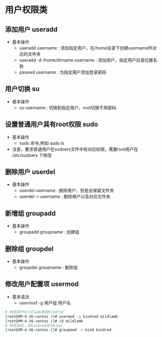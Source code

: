 # 用户权限类
## 添加用户 useradd
- 基本操作
  - useradd username : 添加指定用户，在/home目录下创建username所对应的文件夹
  - useradd -d /home/dirname username : 添加用户，指定用户目录位置名称
  - passwd username : 为指定用户添加登录密码

## 用户切换 su
- 基本操作
  - su username : 切换到指定用户，root切换不用密码

## 设置普通用户具有root权限  sudo
- 基本操作
  - sudo 命令,例如 sudo ls
- 注意，要求普通用户在sudoers文件中有对应权限，需要root用户在 /etc/sudoers 下修改

## 删除用户 userdel 
- 基本操作
  - userdel username : 删除用户，但是会保留文件夹
  - userdel -r username : 删除用户以及对应文件夹

## 新增组 groupadd
- 基本操作
  - groupadd groupname : 创建组

## 删除组 groupdel
- 基本操作
  - groupdel groupname : 删除组

## 修改用户配置项  usermod
- 基本语法
  - usermod -g 用户组 用户名
```bash
# 修改用户mildlamb到组kindred
[root@VM-4-16-centos /]# usermod -g kindred mildlamb
[root@VM-4-16-centos /]# id mildlamb
# 修改组名，将kindred改为kind
[root@VM-4-16-centos /]# groupmod -n kind kindred
```

